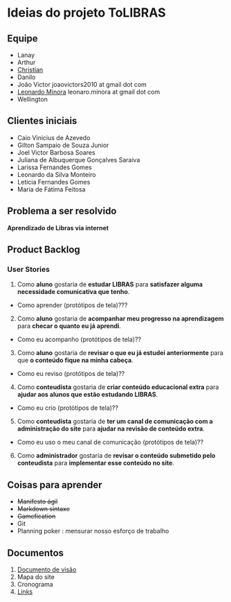 # Ideias do projeto ToLIBRAS

## Equipe

- Lanay
- Arthur
- [Christian](https://github.com/Caca404)
- Danilo
- João Victor joaovictors2010 at gmail dot com
- [Leonardo Minora](https://github.com/leonardo-minora) leonaro.minora at gmail dot com
- Wellington 

## Clientes iniciais

- Caio Vinicius de Azevedo
- Gilton Sampaio de Souza Junior
- Joel Victor Barbosa Soares
- Juliana de Albuquerque Gonçalves Saraiva
- Larissa Fernandes Gomes
- Leonardo da Silva Monteiro
- Leticia Fernandes Gomes
- Maria de Fátima Feitosa

## Problema a ser resolvido

**Aprendizado de Libras via internet**

## Product Backlog

### User Stories

1. Como **aluno** gostaria de **estudar LIBRAS** para __satisfazer alguma necessidade comunicativa que tenho__.

- Como aprender (protótipos de tela)???

2. Como **aluno** gostaria de **acompanhar meu progresso na aprendizagem** para __checar o quanto eu já aprendi__.

- Como eu acompanho (protótipos de tela)??

3. Como **aluno** gostaria de **revisar o que eu já estudei anteriormente** para que __o conteúdo fique na minha cabeça__.

- Como eu reviso (protótipos de tela)??

4. Como **conteudista** gostaria de **criar conteúdo educacional extra** para __ajudar aos alunos que estão estudando LIBRAS__.

- Como eu crio (protótipos de tela)??

5. Como **conteudista** gostaria de **ter um canal de comunicação com a administração do site** para __ajudar na revisão de conteúdo extra__.

- Como eu uso o meu canal de comunicação (protótipos de tela)??

6. Como **administrador** gostaria de **revisar o conteúdo submetido pelo conteudista** para __implementar esse conteúdo no site__.

## Coisas para aprender

- ~~Manifesto ágil~~
- ~~Markdown sintaxe~~
- ~~Gamefication~~
- Git
- Planning poker : mensurar nosso esforço de trabalho

## Documentos

1. [Documento de visão](docvisao.md)
2. Mapa do site
3. Cronograma
4. [Links](links.md)
